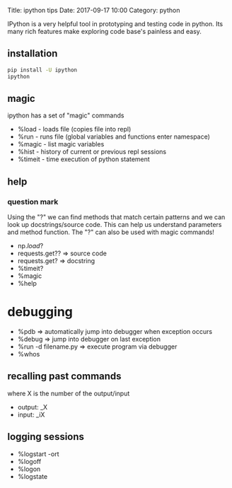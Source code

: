 Title: ipython tips
Date: 2017-09-17 10:00
Category: python

IPython is a very helpful tool in prototyping and testing code in python. Its many rich features make exploring code base's painless and easy.

## installation
```bash
pip install -U ipython
ipython
```
## magic
ipython has a set of "magic" commands
+ %load - loads file (copies file into repl)
+ %run - runs file (global variables and functions enter namespace)
+ %magic - list magic variables
+ %hist - history of current or previous repl sessions
+ %timeit - time execution of python statement

## help
### question mark
Using the "?" we can find methods that match certain patterns and we can look up docstrings/source code.
This can help us understand parameters and method function. The "?" can also be used with magic commands!
+ np.*load*?
+ requests.get?? => source code
+ requests.get? => docstring
+ %timeit?
+ %magic
+ %help

# debugging
+ %pdb => automatically jump into debugger when exception occurs
+ %debug => jump into debugger on last exception
+ %run -d filename.py => execute program via debugger
+ %whos

## recalling past commands
where X is the number of the output/input
+ output: \_X
+ input:  \_iX

## logging sessions
+ %logstart -ort
+ %logoff
+ %logon
+ %logstate
